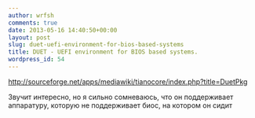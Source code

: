 ```yaml
---
author: wrfsh
comments: true
date: 2013-05-16 14:40:50+00:00
layout: post
slug: duet-uefi-environment-for-bios-based-systems
title: DUET - UEFI environment for BIOS based systems.
wordpress_id: 54
---
```


http://sourceforge.net/apps/mediawiki/tianocore/index.php?title=DuetPkg

Звучит интересно, но я сильно сомневаюсь, что он поддерживает аппаратуру, которую не поддерживает биос, на котором он сидит
